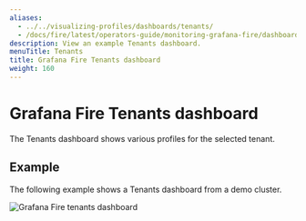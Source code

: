 ```yaml
---
aliases:
  - ../../visualizing-profiles/dashboards/tenants/
  - /docs/fire/latest/operators-guide/monitoring-grafana-fire/dashboards/tenants/
description: View an example Tenants dashboard.
menuTitle: Tenants
title: Grafana Fire Tenants dashboard
weight: 160
---
```


# Grafana Fire Tenants dashboard

The Tenants dashboard shows various profiles for the selected tenant.

## Example

The following example shows a Tenants dashboard from a demo cluster.

![Grafana Fire tenants dashboard](fire-tenants.png)
